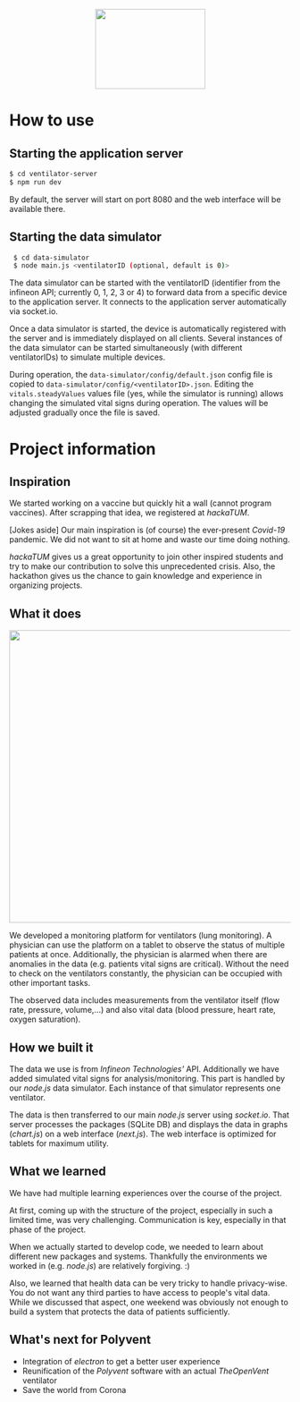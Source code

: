 <p align="center">
  <img width="197" height="143" src="https://challengepost-s3-challengepost.netdna-ssl.com/photos/production/software_photos/001/036/850/datas/gallery.jpg">
</p>

# How to use

## Starting the application server

```bash
$ cd ventilator-server
$ npm run dev
```

By default, the server will start on port 8080 and the web interface will be available there.

## Starting the data simulator

```bash
 $ cd data-simulator
 $ node main.js <ventilatorID (optional, default is 0)>
```

The data simulator can be started with the ventilatorID (identifier from the infineon API; currently 0, 1, 2, 3 or 4) to forward data from a specific device to the application server. It connects to the application server automatically via socket.io.

Once a data simulator is started, the device is automatically registered with the server and is immediately displayed on all clients. Several instances of the data simulator can be started simultaneously (with different ventilatorIDs) to simulate multiple devices.

During operation, the `data-simulator/config/default.json` config file is copied to `data-simulator/config/<ventilatorID>.json`. Editing the `vitals.steadyValues` values file (yes, while the simulator is running) allows changing the simulated vital signs during operation. The values will be adjusted gradually once the file is saved.

# Project information

## Inspiration

We started working on a vaccine but quickly hit a wall (cannot program vaccines). After scrapping that idea, we registered at _hackaTUM_.

[Jokes aside]
Our main inspiration is (of course) the ever-present _Covid-19_ pandemic. We did not want to sit at home and waste our time doing nothing. 

_hackaTUM_ gives us a great opportunity to join other inspired students and try to make our contribution to solve this unprecedented crisis. Also, the hackathon gives us the chance to gain knowledge and experience in organizing projects.

## What it does

<p align="center">
  <img width="1024" height="523" src="https://challengepost-s3-challengepost.netdna-ssl.com/photos/production/software_photos/001/036/863/datas/original.gif">
</p>

We developed a monitoring platform for ventilators (lung monitoring). A physician can use the platform on a tablet to observe the status of multiple patients at once. Additionally, the physician is alarmed when there are anomalies in the data (e.g. patients vital signs are critical). Without the need to check on the ventilators constantly, the physician can be occupied with other important tasks.

The observed data includes measurements from the ventilator itself (flow rate, pressure, volume,...) and also vital data (blood pressure, heart rate, oxygen saturation).

## How we built it

The data we use is from _Infineon Technologies'_ API. Additionally we have added simulated vital signs for analysis/monitoring. This part is handled by our _node.js_ data simulator. Each instance of that simulator represents one ventilator.

The data is then transferred to our main _node.js_ server using _socket.io_. That server processes the packages (SQLite DB) and displays the data in graphs (_chart.js_) on a web interface (_next.js_). The web interface is optimized for tablets for maximum utility.

## What we learned

We have had multiple learning experiences over the course of the project.

At first, coming up with the structure of the project, especially in such a limited time, was very challenging. Communication is key, especially in that phase of the project.

When we actually started to develop code, we needed to learn about different new packages and systems. Thankfully the environments we worked in (e.g. _node.js_) are relatively forgiving. :)

Also, we learned that health data can be very tricky to handle privacy-wise. You do not want any third parties to have access to people's vital data. While we discussed that aspect, one weekend was obviously not enough to build a system that protects the data of patients sufficiently.

## What's next for Polyvent

- Integration of _electron_ to get a better user experience
- Reunification of the _Polyvent_ software with an actual _TheOpenVent_ ventilator
- Save the world from Corona
